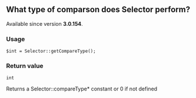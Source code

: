 What type of comparson does Selector perform?
---------------------------------------------

Available since version **3.0.154**.

### Usage

    $int = Selector::getCompareType();

### Return value

`int`

Returns a Selector::compareType\* constant or 0 if not defined


